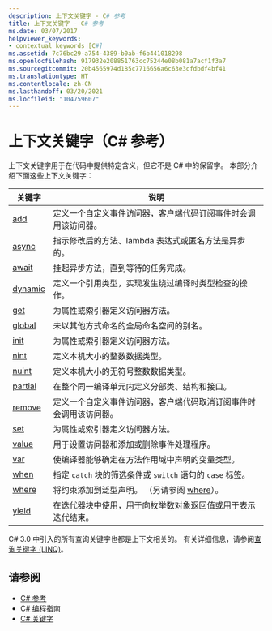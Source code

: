 ```yaml
---
description: 上下文关键字 - C# 参考
title: 上下文关键字 - C# 参考
ms.date: 03/07/2017
helpviewer_keywords:
- contextual keywords [C#]
ms.assetid: 7c76bc29-a754-4389-b0ab-f6b441018298
ms.openlocfilehash: 917932e208851763cc75244e08b081a7acf1f3a7
ms.sourcegitcommit: 20b4565974d185c7716656a6c63e3cfdbdf4bf41
ms.translationtype: HT
ms.contentlocale: zh-CN
ms.lasthandoff: 03/20/2021
ms.locfileid: "104759607"
---
```

# <a name="contextual-keywords-c-reference"></a>上下文关键字（C# 参考）

上下文关键字用于在代码中提供特定含义，但它不是 C# 中的保留字。 本部分介绍下面这些上下文关键字：  
  
|关键字|说明|  
|-------------|-----------------|  
|[add](./add.md)|定义一个自定义事件访问器，客户端代码订阅事件时会调用该访问器。|  
|[async](./async.md)|指示修改后的方法、lambda 表达式或匿名方法是异步的。|  
|[await](../operators/await.md)|挂起异步方法，直到等待的任务完成。|  
|[dynamic](../builtin-types/reference-types.md)|定义一个引用类型，实现发生绕过编译时类型检查的操作。|  
|[get](./get.md)|为属性或索引器定义访问器方法。|  
|[global](../operators/namespace-alias-qualifier.md)|未以其他方式命名的全局命名空间的别名。|  
|[init](./init.md)|为属性或索引器定义访问器方法。|  
|[nint](../builtin-types/nint-nuint.md)|定义本机大小的整数数据类型。|  
|[nuint](../builtin-types/nint-nuint.md)|定义本机大小的无符号整数数据类型。|  
|[partial](./partial-type.md)|在整个同一编译单元内定义分部类、结构和接口。|  
|[remove](./remove.md)|定义一个自定义事件访问器，客户端代码取消订阅事件时会调用该访问器。|  
|[set](./set.md)|为属性或索引器定义访问器方法。|  
|[value](./value.md)|用于设置访问器和添加或删除事件处理程序。|  
|[var](./var.md)|使编译器能够确定在方法作用域中声明的变量类型。|  
|[when](when.md)|指定 `catch` 块的筛选条件或 `switch` 语句的 `case` 标签。|
|[where](./where-generic-type-constraint.md)|将约束添加到泛型声明。 （另请参阅 [where](./where-clause.md)）。|  
|[yield](./yield.md)|在迭代器块中使用，用于向枚举数对象返回值或用于表示迭代结束。|  
  
 C# 3.0 中引入的所有查询关键字也都是上下文相关的。 有关详细信息，请参阅[查询关键字 (LINQ)](./query-keywords.md)。  
  
## <a name="see-also"></a>请参阅

- [C# 参考](../index.md)
- [C# 编程指南](../../programming-guide/index.md)
- [C# 关键字](./index.md)
